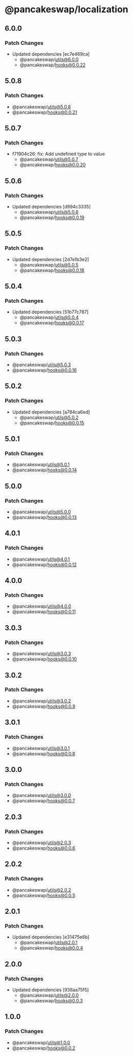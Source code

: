 # @pancakeswap/localization

## 6.0.0

### Patch Changes

- Updated dependencies [ec7e469ca]
  - @pancakeswap/utils@6.0.0
  - @pancakeswap/hooks@0.0.22

## 5.0.8

### Patch Changes

- @pancakeswap/utils@5.0.8
- @pancakeswap/hooks@0.0.21

## 5.0.7

### Patch Changes

- f71904c26: fix: Add undefined type to value
  - @pancakeswap/utils@5.0.7
  - @pancakeswap/hooks@0.0.20

## 5.0.6

### Patch Changes

- Updated dependencies [d994c3335]
  - @pancakeswap/utils@5.0.6
  - @pancakeswap/hooks@0.0.19

## 5.0.5

### Patch Changes

- Updated dependencies [2d7e1b3e2]
  - @pancakeswap/utils@5.0.5
  - @pancakeswap/hooks@0.0.18

## 5.0.4

### Patch Changes

- Updated dependencies [51b77c787]
  - @pancakeswap/utils@5.0.4
  - @pancakeswap/hooks@0.0.17

## 5.0.3

### Patch Changes

- @pancakeswap/utils@5.0.3
- @pancakeswap/hooks@0.0.16

## 5.0.2

### Patch Changes

- Updated dependencies [a784ca6ed]
  - @pancakeswap/utils@5.0.2
  - @pancakeswap/hooks@0.0.15

## 5.0.1

### Patch Changes

- @pancakeswap/utils@5.0.1
- @pancakeswap/hooks@0.0.14

## 5.0.0

### Patch Changes

- @pancakeswap/utils@5.0.0
- @pancakeswap/hooks@0.0.13

## 4.0.1

### Patch Changes

- @pancakeswap/utils@4.0.1
- @pancakeswap/hooks@0.0.12

## 4.0.0

### Patch Changes

- @pancakeswap/utils@4.0.0
- @pancakeswap/hooks@0.0.11

## 3.0.3

### Patch Changes

- @pancakeswap/utils@3.0.3
- @pancakeswap/hooks@0.0.10

## 3.0.2

### Patch Changes

- @pancakeswap/utils@3.0.2
- @pancakeswap/hooks@0.0.9

## 3.0.1

### Patch Changes

- @pancakeswap/utils@3.0.1
- @pancakeswap/hooks@0.0.8

## 3.0.0

### Patch Changes

- @pancakeswap/utils@3.0.0
- @pancakeswap/hooks@0.0.7

## 2.0.3

### Patch Changes

- @pancakeswap/utils@2.0.3
- @pancakeswap/hooks@0.0.6

## 2.0.2

### Patch Changes

- @pancakeswap/utils@2.0.2
- @pancakeswap/hooks@0.0.5

## 2.0.1

### Patch Changes

- Updated dependencies [e31475e6b]
  - @pancakeswap/utils@2.0.1
  - @pancakeswap/hooks@0.0.4

## 2.0.0

### Patch Changes

- Updated dependencies [938aa75f5]
  - @pancakeswap/utils@2.0.0
  - @pancakeswap/hooks@0.0.3

## 1.0.0

### Patch Changes

- @pancakeswap/utils@1.0.0
- @pancakeswap/hooks@0.0.2
